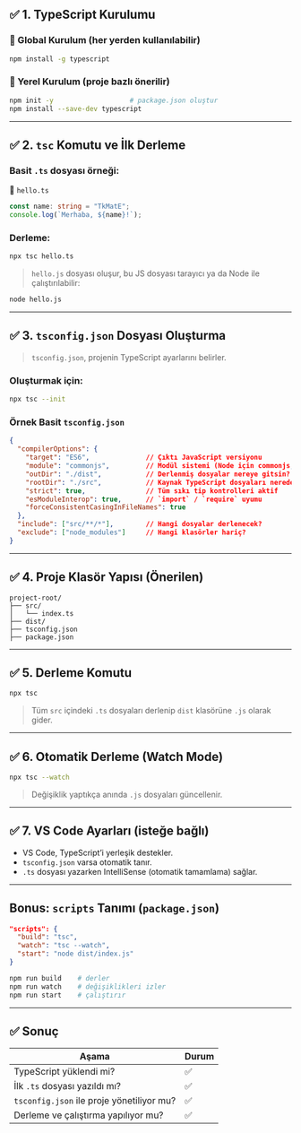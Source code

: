 
## ✅ 1. TypeScript Kurulumu

### 🔹 Global Kurulum (her yerden kullanılabilir)

```bash
npm install -g typescript
```

### 🔹 Yerel Kurulum (proje bazlı önerilir)

```bash
npm init -y                   # package.json oluştur
npm install --save-dev typescript
```

---

## ✅ 2. `tsc` Komutu ve İlk Derleme

### Basit `.ts` dosyası örneği:

📄 `hello.ts`

```ts
const name: string = "TkMatE";
console.log(`Merhaba, ${name}!`);
```

### Derleme:

```bash
npx tsc hello.ts
```

> `hello.js` dosyası oluşur, bu JS dosyası tarayıcı ya da Node ile çalıştırılabilir:

```bash
node hello.js
```

---

## ✅ 3. `tsconfig.json` Dosyası Oluşturma

> `tsconfig.json`, projenin TypeScript ayarlarını belirler.

### Oluşturmak için:

```bash
npx tsc --init
```

### Örnek Basit `tsconfig.json`

```json
{
  "compilerOptions": {
    "target": "ES6",              // Çıktı JavaScript versiyonu
    "module": "commonjs",         // Modül sistemi (Node için commonjs, web için ES6 önerilir)
    "outDir": "./dist",           // Derlenmiş dosyalar nereye gitsin?
    "rootDir": "./src",           // Kaynak TypeScript dosyaları nerede?
    "strict": true,               // Tüm sıkı tip kontrolleri aktif
    "esModuleInterop": true,      // `import` / `require` uyumu
    "forceConsistentCasingInFileNames": true
  },
  "include": ["src/**/*"],        // Hangi dosyalar derlenecek?
  "exclude": ["node_modules"]     // Hangi klasörler hariç?
}
```

---

## ✅ 4. Proje Klasör Yapısı (Önerilen)

```text
project-root/
├── src/
│   └── index.ts
├── dist/
├── tsconfig.json
├── package.json
```

---

## ✅ 5. Derleme Komutu

```bash
npx tsc
```

> Tüm `src` içindeki `.ts` dosyaları derlenip `dist` klasörüne `.js` olarak gider.

---

## ✅ 6. Otomatik Derleme (Watch Mode)

```bash
npx tsc --watch
```

> Değişiklik yaptıkça anında `.js` dosyaları güncellenir.

---

## ✅ 7. VS Code Ayarları (isteğe bağlı)

- VS Code, TypeScript’i yerleşik destekler.
- `tsconfig.json` varsa otomatik tanır.
- `.ts` dosyası yazarken IntelliSense (otomatik tamamlama) sağlar.

---

## Bonus: `scripts` Tanımı (`package.json`)

```json
"scripts": {
  "build": "tsc",
  "watch": "tsc --watch",
  "start": "node dist/index.js"
}
```

```bash
npm run build    # derler
npm run watch    # değişiklikleri izler
npm run start    # çalıştırır
```

---

## ✅ Sonuç

| Aşama                                     | Durum |
| ----------------------------------------- | ----- |
| TypeScript yüklendi mi?                   | ✅     |
| İlk `.ts` dosyası yazıldı mı?             | ✅     |
| `tsconfig.json` ile proje yönetiliyor mu? | ✅     |
| Derleme ve çalıştırma yapılıyor mu?       | ✅     |
